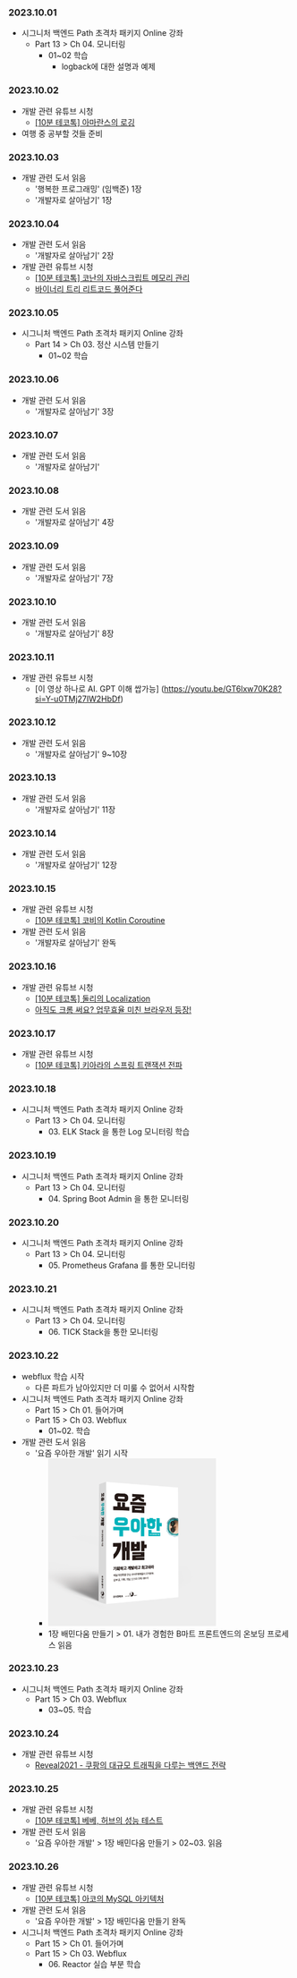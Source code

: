 ### 2023.10.01
- 시그니처 백엔드 Path 초격차 패키지 Online 강좌
  - Part 13 > Ch 04. 모니터링
    - 01~02 학습
      - logback에 대한 설명과 예제

### 2023.10.02
- 개발 관련 유튜브 시청
    - [[10분 테코톡] 아마란스의 로깅](https://youtu.be/X_iE36En9F4?si=kmVHGppEpC70wfra)
- 여행 중 공부할 것들 준비

### 2023.10.03
- 개발 관련 도서 읽음
  - '행복한 프로그래밍' (임백준) 1장
  - '개발자로 살아남기' 1장

### 2023.10.04
- 개발 관련 도서 읽음
  - '개발자로 살아남기' 2장
- 개발 관련 유튜브 시청
  - [[10분 테코톡] 코난의 자바스크립트 메모리 관리](https://youtu.be/1BoJZqxFYfQ?si=apIdSdTdJ-qJ0nsi)
  - [바이너리 트리 리트코드 풀어준다](https://youtu.be/OaCtvpXY5vU?si=3Cf_XvOoyCZaCibN)

### 2023.10.05
- 시그니처 백엔드 Path 초격차 패키지 Online 강좌
  - Part 14 > Ch 03. 정산 시스템 만들기
    - 01~02 학습

### 2023.10.06
- 개발 관련 도서 읽음
  - '개발자로 살아남기' 3장

### 2023.10.07
- 개발 관련 도서 읽음
  - '개발자로 살아남기'

### 2023.10.08
- 개발 관련 도서 읽음
  - '개발자로 살아남기' 4장

### 2023.10.09
- 개발 관련 도서 읽음
  - '개발자로 살아남기' 7장

### 2023.10.10
- 개발 관련 도서 읽음
  - '개발자로 살아남기' 8장

### 2023.10.11
- 개발 관련 유튜브 시청
  - [이 영상 하나로 AI. GPT 이해 쌉가능] (https://youtu.be/GT6lxw70K28?si=Y-u0TMj27IW2HbDf)

### 2023.10.12
- 개발 관련 도서 읽음
  - '개발자로 살아남기' 9~10장

### 2023.10.13
- 개발 관련 도서 읽음
  - '개발자로 살아남기' 11장

### 2023.10.14
- 개발 관련 도서 읽음
  - '개발자로 살아남기' 12장

### 2023.10.15
- 개발 관련 유튜브 시청
  - [[10분 테코톡] 코비의 Kotlin Coroutine](https://youtu.be/PaGOJ3887Js?si=g-o_xfUCkcTKM0LK)
- 개발 관련 도서 읽음
  - '개발자로 살아남기' 완독

### 2023.10.16
- 개발 관련 유튜브 시청
  - [[10분 테코톡] 둘리의 Localization](https://youtu.be/pXb1viEtEsE?si=uqUwRfNzinDpCHRH)
  - [아직도 크롬 써요? 업무효율 미친 브라우저 등장!](https://youtu.be/TffkMbgsE2E?si=_xb7j3krMlaqiR_o)

### 2023.10.17
- 개발 관련 유튜브 시청
  - [[10분 테코톡] 키아라의 스프링 트랜잭션 전파](https://youtu.be/b0s9RzKyHN0?si=UjClU_4pY0qWEvtO)

### 2023.10.18
- 시그니처 백엔드 Path 초격차 패키지 Online 강좌
  - Part 13 > Ch 04. 모니터링
    - 03\. ELK Stack 을 통한 Log 모니터링 학습

### 2023.10.19
- 시그니처 백엔드 Path 초격차 패키지 Online 강좌
  - Part 13 > Ch 04. 모니터링
    - 04\. Spring Boot Admin 을 통한 모니터링

### 2023.10.20
- 시그니처 백엔드 Path 초격차 패키지 Online 강좌
  - Part 13 > Ch 04. 모니터링
    - 05\. Prometheus Grafana 를 통한 모니터링

### 2023.10.21
- 시그니처 백엔드 Path 초격차 패키지 Online 강좌
  - Part 13 > Ch 04. 모니터링
    - 06\. TICK Stack을 통한 모니터링

### 2023.10.22
- webflux 학습 시작
  - 다른 파트가 남아있지만 더 미룰 수 없어서 시작함
- 시그니처 백엔드 Path 초격차 패키지 Online 강좌
  - Part 15 > Ch 01. 들어가며
  - Part 15 > Ch 03. Webflux
    - 01~02. 학습
- 개발 관련 도서 읽음
  - '요즘 우아한 개발' 읽기 시작
    - <img src="https://github.com/guraband/TIL/blob/main/images/wooah.png?raw=true" width=300/>
    - 1장 배민다움 만들기 > 01. 내가 경험한 B마트 프론트엔드의 온보딩 프로세스 읽음

### 2023.10.23
- 시그니처 백엔드 Path 초격차 패키지 Online 강좌
  - Part 15 > Ch 03. Webflux
    - 03~05. 학습

### 2023.10.24
- 개발 관련 유튜브 시청
  - [Reveal2021 - 쿠팡의 대규모 트래픽을 다루는 백앤드 전략](https://www.youtube.com/watch?v=qzHjK1-07fI&ab_channel=CoupangReveal)

### 2023.10.25
- 개발 관련 유튜브 시청
  - [[10분 테코톡] 베베, 허브의 성능 테스트](https://youtu.be/3cTn53dtzJI?si=8G3fHRRst0UuO67X)
- 개발 관련 도서 읽음
  - '요즘 우아한 개발' > 1장 배민다움 만들기 > 02~03. 읽음

### 2023.10.26
- 개발 관련 유튜브 시청
  - [[10분 테코톡] 아코의 MySQL 아키텍처](https://youtu.be/w27fZGbtvZ0?si=xlH6qlvbRJgk6y4n)
- 개발 관련 도서 읽음
  - '요즘 우아한 개발' > 1장 배민다움 만들기 완독
- 시그니처 백엔드 Path 초격차 패키지 Online 강좌
  - Part 15 > Ch 01. 들어가며
  - Part 15 > Ch 03. Webflux
    - 06\. Reactor 실습 부분 학습
